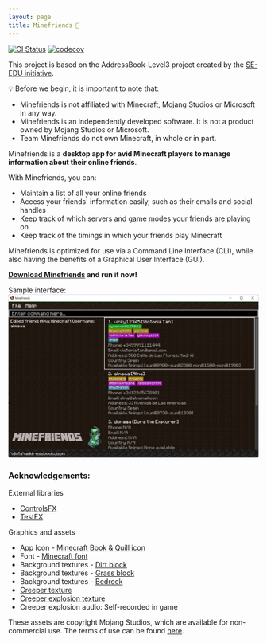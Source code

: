 ```yaml
---
layout: page
title: Minefriends 👾
---
```


[![CI Status](https://github.com/AY2223S1-CS2103T-T10-4/tp/workflows/Java%20CI/badge.svg)](https://github.com/AY2223S1-CS2103T-T10-4/tp/actions)
[![codecov](https://codecov.io/gh/AY2223S1-CS2103T-T10-4/tp/branch/master/graph/badge.svg?token=SQQ4K5J7N0)](https://codecov.io/gh/AY2223S1-CS2103T-T10-4/tp)

This project is based on the AddressBook-Level3 project created by the [SE-EDU initiative](https://se-education.org).

:bulb: Before we begin, it is important to note that:
* Minefriends is not affiliated with Minecraft, Mojang Studios or Microsoft in any way.
* Minefriends is an independently developed software. It is not a product owned by Mojang Studios or Microsoft.
* Team Minefriends do not own Minecraft, in whole or in part.

Minefriends is a **desktop app for avid Minecraft players to manage information about their online friends**. 

With Minefriends, you can:

- Maintain a list of all your online friends
- Access your friends' information easily, such as their emails and social handles
- Keep track of which servers and game modes your friends are playing on
- Keep track of the timings in which your friends play Minecraft

Minefriends is optimized for use via a Command Line Interface (CLI), while also having the benefits of a Graphical User Interface (GUI).

**[Download Minefriends](https://github.com/AY2223S1-CS2103T-T10-4/tp/releases) and run it now!**

Sample interface:
![Ui](images/Ui.png)

### Acknowledgements:

External libraries
* [ControlsFX](https://github.com/controlsfx/controlsfx)
* [TestFX](https://github.com/TestFX/TestFX)

Graphics and assets
* App Icon - [Minecraft Book & Quill icon](https://minecraft.fandom.com/wiki/Book_and_Quill)
* Font - [Minecraft font](https://fontmeme.com/fonts/minecraft-font/)
* Background textures - [Dirt block](https://minecraft.fandom.com/wiki/Dirt)
* Background textures - [Grass block](https://minecraft.fandom.com/wiki/Grass_Block)
* Background textures - [Bedrock](https://minecraft.fandom.com/wiki/Bedrock)
* [Creeper texture](https://en.wikipedia.org/wiki/File:Creeper_(Minecraft).png)
* [Creeper explosion texture](https://toppng.com/show_download/244692/explosion-pixel-art/large)
* Creeper explosion audio: Self-recorded in game

These assets are copyright Mojang Studios, which are available for non-commercial use.
The terms of use can be found [here](https://www.minecraft.net/en-us/terms).
